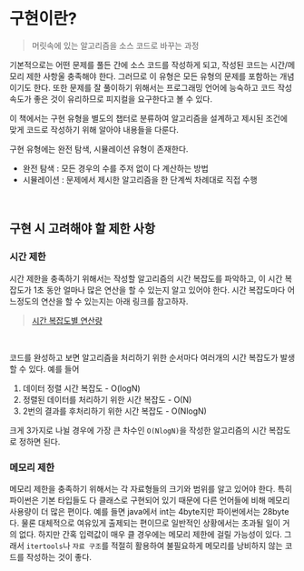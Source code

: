 # 구현이란?

> 머릿속에 있는 알고리즘을 소스 코드로 바꾸는 과정

기본적으로는 어떤 문제를 풀든 간에 소스 코드를 작성하게 되고, 작성된 코드는 시간/메모리 제한 사항울 충족해야 한다. 그러므로 이 유형은 모든 유형의 문제를 포함하는 개념이기도 한다. 또한 문제를 잘 풀이하기 위해서는 프로그래밍 언어에 능숙하고 코드 작성 속도가 좋은 것이 유리하므로 피지컬을 요구한다고 볼 수 있다.

이 책에서는 구현 유형을 별도의 챕터로 분류하여 알고리즘을 설계하고 제시된 조건에 맞게 코드로 작성하기 위해 알아야 내용들을 다룬다.

구현 유형에는 완전 탐색, 시뮬레이션 유형이 존재한다.

* 완전 탐색 : 모든 경우의 수를 주저 없이 다 계산하는 방법
* 시뮬레이션 : 문제에서 제시한 알고리즘을 한 단계씩 차례대로 직접 수행

<br />

## 구현 시 고려해야 할 제한 사항

### 시간 제한

시간 제한을 충족하기 위해서는 작성할 알고리즘의 시간 복잡도를 파악하고, 이 시간 복잡도가 1초 동안 얼마나 많은 연산을 할 수 있는지 알고 있어야 한다. 시간 복잡도마다 어느정도의 연산을 할 수 있는지는 아래 링크를 참고하자.

> [시간 복잡도별 연산량](https://github.com/dev-msj/coding-test/blob/main/%EC%8B%9C%EA%B0%84%20%EB%B3%B5%EC%9E%A1%EB%8F%84%EC%99%80%20%EC%97%B0%EC%82%B0%EB%9F%89.md)

<br />

코드를 완성하고 보면 알고리즘을 처리하기 위한 순서마다 여러개의 시간 복잡도가 발생할 수 있다. 예를 들어

1. 데이터 정렬 시간 복잡도 - O(logN)
2. 정렬된 데이터를 처리하기 위한 시간 복잡도 - O(N)
3. 2번의 결과를 후처리하기 위한 시간 복잡도 - O(NlogN)

크게 3가지로 나뉠 경우에 가장 큰 차수인 `O(NlogN)`을 작성한 알고리즘의 시간 복잡도로 정하면 된다.

### 메모리 제한

메모리 제한을 충족하기 위해서는 각 자료형들의 크기와 범위를 알고 있어야 한다. 특히 파이썬은 기본 타입들도 다 클래스로 구현되어 있기 때문에 다른 언어들에 비해 메모리 사용량이 더 많은 편이다. 예를 들면 java에서 int는 4byte지만 파이썬에서는 28byte다.
물론 대체적으로 여유있게 출제되는 편이므로 일반적인 상황에서는 초과될 일이 거의 없다. 하지만 간혹 입력값이 매우 클 경우에는 메모리 제한에 걸릴 가능성이 있다. 그래서 `itertools`나 `자료 구조`를 적절히 활용하여 불필요하게 메모리를 낭비하지 않는 코드를 작성하는 것이 좋다.

